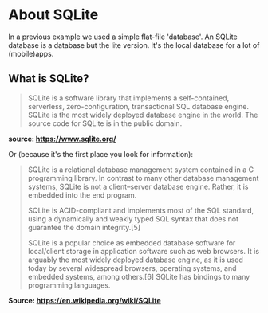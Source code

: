 # About SQLite

In a previous example we used a simple flat-file 'database'.
An SQLite database is a database but the lite version. It's the local database for a lot of (mobile)apps.

## What is SQLite?

> SQLite is a software library that implements a self-contained, serverless, zero-configuration, transactional SQL database engine. SQLite is the most widely deployed database engine in the world. The source code for SQLite is in the public domain.

**source: <https://www.sqlite.org/>**

Or (because it's the first place you look for information):

> SQLite is a relational database management system contained in a C programming library. In contrast to many other database management systems, SQLite is not a client–server database engine. Rather, it is embedded into the end program.
>
> SQLite is ACID-compliant and implements most of the SQL standard, using a dynamically and weakly typed SQL syntax that does not guarantee the domain integrity.[5]
>
> SQLite is a popular choice as embedded database software for local/client storage in application software such as web browsers. It is arguably the most widely deployed database engine, as it is used today by several widespread browsers, operating systems, and embedded systems, among others.[6] SQLite has bindings to many programming languages.

**Source: <https://en.wikipedia.org/wiki/SQLite>**
